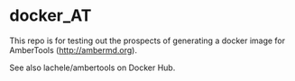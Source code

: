 # docker_AT

This repo is for testing out the prospects of generating a docker image
for AmberTools (http://ambermd.org).

See also lachele/ambertools on Docker Hub.

